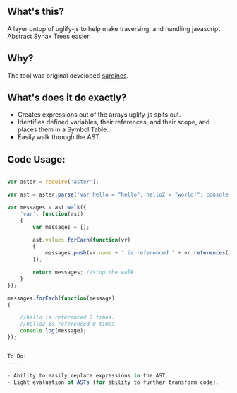 What's this?
------------

A layer ontop of uglify-js to help make traversing, and handling javascript Abstract Synax Trees easier. 

Why?
----

The tool was original developed [sardines](https://github.com/spiceapps/sardines).

What's does it do exactly?
--------------------------

- Creates expressions out of the arrays uglify-js spits out.
- Identifies defined variables, their references, and their scope, and places them in a Symbol Table.
- Easily walk through the AST.


Code Usage:
-----------

```javascript

var aster = require('aster');

var ast = aster.parse('var hello = "hello", hello2 = "world!"; console.log(hello); var anotherRef = hello;');

var messages = ast.walk({
	'var': function(ast)
	{
		var messages = [];

		ast.values.forEach(function(vr)
		{
			messages.push(vr.name + ' is referenced ' + vr.references().length + ' times.');
		});

		return messages; //stop the walk
	}
});

messages.forEach(function(message)
{

	//hello is referenced 2 times.
	//hello2 is referenced 0 times.
	console.log(message);
});


To Do:
-----

- Ability to easily replace expressions in the AST.
- Light evaluation of ASTs (for ability to further transform code).








